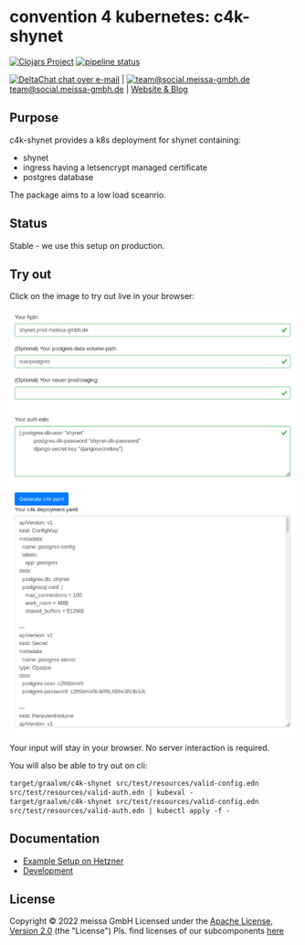 # convention 4 kubernetes: c4k-shynet
[![Clojars Project](https://img.shields.io/clojars/v/org.domaindrivenarchitecture/c4k-shynet.svg)](https://clojars.org/org.domaindrivenarchitecture/c4k-shynet) [![pipeline status](https://gitlab.com/domaindrivenarchitecture/c4k-shynet/badges/master/pipeline.svg)](https://gitlab.com/domaindrivenarchitecture/c4k-shynet/-/commits/main) 

[<img src="https://domaindrivenarchitecture.org/img/delta-chat.svg" width=20 alt="DeltaChat"> chat over e-mail](mailto:buero@meissa-gmbh.de?subject=community-chat) | [<img src="https://meissa-gmbh.de/img/community/Mastodon_Logotype.svg" width=20 alt="team@social.meissa-gmbh.de"> team@social.meissa-gmbh.de](https://social.meissa-gmbh.de/@team) | [Website & Blog](https://domaindrivenarchitecture.org)

## Purpose

c4k-shynet provides a k8s deployment for shynet containing:
* shynet
* ingress having a letsencrypt managed certificate
* postgres database

The package aims to a low load sceanrio.

## Status

Stable - we use this setup on production.

## Try out

Click on the image to try out live in your browser:

[![Try it out](doc/tryItOut.png "Try out yourself")](https://domaindrivenarchitecture.org/pages/dda-provision/c4k-shynet/)

Your input will stay in your browser. No server interaction is required.

You will also be able to try out on cli:
```
target/graalvm/c4k-shynet src/test/resources/valid-config.edn src/test/resources/valid-auth.edn | kubeval -
target/graalvm/c4k-shynet src/test/resources/valid-config.edn src/test/resources/valid-auth.edn | kubectl apply -f -
```

## Documentation
* [Example Setup on Hetzner](doc/SetupOnHetzner.md)
* [Development](doc/Development.md)

## License

Copyright © 2022 meissa GmbH
Licensed under the [Apache License, Version 2.0](LICENSE) (the "License")
Pls. find licenses of our subcomponents [here](doc/SUBCOMPONENT_LICENSE)